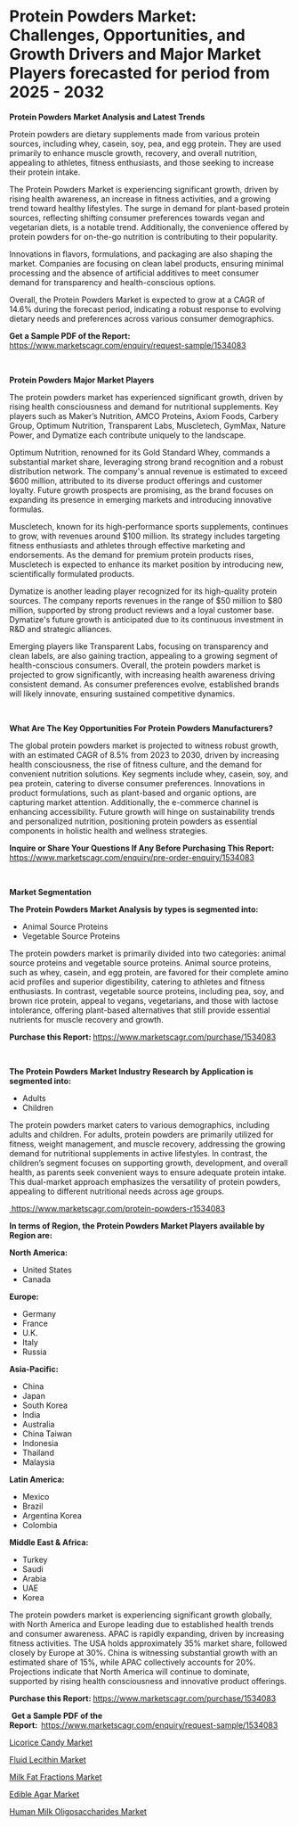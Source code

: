 <p><h1>Protein Powders Market: Challenges, Opportunities, and Growth Drivers and Major Market Players forecasted for period from 2025 - 2032</h1></p><p><strong>Protein Powders Market Analysis and Latest Trends</strong></p>
<p><p>Protein powders are dietary supplements made from various protein sources, including whey, casein, soy, pea, and egg protein. They are used primarily to enhance muscle growth, recovery, and overall nutrition, appealing to athletes, fitness enthusiasts, and those seeking to increase their protein intake.</p><p>The Protein Powders Market is experiencing significant growth, driven by rising health awareness, an increase in fitness activities, and a growing trend toward healthy lifestyles. The surge in demand for plant-based protein sources, reflecting shifting consumer preferences towards vegan and vegetarian diets, is a notable trend. Additionally, the convenience offered by protein powders for on-the-go nutrition is contributing to their popularity.</p><p>Innovations in flavors, formulations, and packaging are also shaping the market. Companies are focusing on clean label products, ensuring minimal processing and the absence of artificial additives to meet consumer demand for transparency and health-conscious options. </p><p>Overall, the Protein Powders Market is expected to grow at a CAGR of 14.6% during the forecast period, indicating a robust response to evolving dietary needs and preferences across various consumer demographics.</p></p>
<p><strong>Get a Sample PDF of the Report:&nbsp;</strong> <a href="https://www.marketscagr.com/enquiry/request-sample/1534083?utm_campaign=2106&utm_medium=2&utm_source=Github&utm_content=ia&utm_term=07042025&utm_id=protein-powders">https://www.marketscagr.com/enquiry/request-sample/1534083</a></p>
<p>&nbsp;</p>
<p><strong>Protein Powders Major Market Players</strong></p>
<p><p>The protein powders market has experienced significant growth, driven by rising health consciousness and demand for nutritional supplements. Key players such as Maker’s Nutrition, AMCO Proteins, Axiom Foods, Carbery Group, Optimum Nutrition, Transparent Labs, Muscletech, GymMax, Nature Power, and Dymatize each contribute uniquely to the landscape.</p><p>Optimum Nutrition, renowned for its Gold Standard Whey, commands a substantial market share, leveraging strong brand recognition and a robust distribution network. The company's annual revenue is estimated to exceed $600 million, attributed to its diverse product offerings and customer loyalty. Future growth prospects are promising, as the brand focuses on expanding its presence in emerging markets and introducing innovative formulas.</p><p>Muscletech, known for its high-performance sports supplements, continues to grow, with revenues around $100 million. Its strategy includes targeting fitness enthusiasts and athletes through effective marketing and endorsements. As the demand for premium protein products rises, Muscletech is expected to enhance its market position by introducing new, scientifically formulated products.</p><p>Dymatize is another leading player recognized for its high-quality protein sources. The company reports revenues in the range of $50 million to $80 million, supported by strong product reviews and a loyal customer base. Dymatize's future growth is anticipated due to its continuous investment in R&D and strategic alliances.</p><p>Emerging players like Transparent Labs, focusing on transparency and clean labels, are also gaining traction, appealing to a growing segment of health-conscious consumers. Overall, the protein powders market is projected to grow significantly, with increasing health awareness driving consistent demand. As consumer preferences evolve, established brands will likely innovate, ensuring sustained competitive dynamics.</p></p>
<p>&nbsp;</p>
<p><strong>What Are The Key Opportunities For Protein Powders Manufacturers?</strong></p>
<p><p>The global protein powders market is projected to witness robust growth, with an estimated CAGR of 8.5% from 2023 to 2030, driven by increasing health consciousness, the rise of fitness culture, and the demand for convenient nutrition solutions. Key segments include whey, casein, soy, and pea protein, catering to diverse consumer preferences. Innovations in product formulations, such as plant-based and organic options, are capturing market attention. Additionally, the e-commerce channel is enhancing accessibility. Future growth will hinge on sustainability trends and personalized nutrition, positioning protein powders as essential components in holistic health and wellness strategies.</p></p>
<p><strong>Inquire or Share Your Questions If Any Before Purchasing This Report:</strong> <a href="https://www.marketscagr.com/enquiry/pre-order-enquiry/1534083?utm_campaign=2106&utm_medium=2&utm_source=Github&utm_content=ia&utm_term=07042025&utm_id=protein-powders">https://www.marketscagr.com/enquiry/pre-order-enquiry/1534083</a></p>
<p>&nbsp;</p>
<p><strong>Market Segmentation</strong></p>
<p><strong>The Protein Powders Market Analysis by types is segmented into:</strong></p>
<p><ul><li>Animal Source Proteins</li><li>Vegetable Source Proteins</li></ul></p>
<p><p>The protein powders market is primarily divided into two categories: animal source proteins and vegetable source proteins. Animal source proteins, such as whey, casein, and egg protein, are favored for their complete amino acid profiles and superior digestibility, catering to athletes and fitness enthusiasts. In contrast, vegetable source proteins, including pea, soy, and brown rice protein, appeal to vegans, vegetarians, and those with lactose intolerance, offering plant-based alternatives that still provide essential nutrients for muscle recovery and growth.</p></p>
<p><strong>Purchase this Report:&nbsp;</strong><a href="https://www.marketscagr.com/purchase/1534083?utm_campaign=2106&utm_medium=2&utm_source=Github&utm_content=ia&utm_term=07042025&utm_id=protein-powders">https://www.marketscagr.com/purchase/1534083</a></p>
<p>&nbsp;</p>
<p><strong>The Protein Powders Market Industry Research by Application is segmented into:</strong></p>
<p><ul><li>Adults</li><li>Children</li></ul></p>
<p><p>The protein powders market caters to various demographics, including adults and children. For adults, protein powders are primarily utilized for fitness, weight management, and muscle recovery, addressing the growing demand for nutritional supplements in active lifestyles. In contrast, the children’s segment focuses on supporting growth, development, and overall health, as parents seek convenient ways to ensure adequate protein intake. This dual-market approach emphasizes the versatility of protein powders, appealing to different nutritional needs across age groups.</p></p>
<p><a href="https://www.marketscagr.com/protein-powders-r1534083?utm_campaign=2106&utm_medium=2&utm_source=Github&utm_content=ia&utm_term=07042025&utm_id=protein-powders">&nbsp;https://www.marketscagr.com/protein-powders-r1534083</a></p>
<p><strong>In terms of Region, the Protein Powders Market Players available by Region are:</strong></p>
<p>
    <p> <strong> North America: </strong>
        <ul>
            <li>United States</li>
            <li>Canada</li>
        </ul>
        </p> 
    <p> <strong> Europe: </strong>
        <ul>
            <li>Germany</li>
            <li>France</li>
            <li>U.K.</li>
            <li>Italy</li>
            <li>Russia</li>
        </ul>
        </p> 
    <p> <strong> Asia-Pacific: </strong>
        <ul>
            <li>China</li>
            <li>Japan</li>
            <li>South Korea</li>
            <li>India</li>
            <li>Australia</li>
            <li>China Taiwan</li>
            <li>Indonesia</li>
            <li>Thailand</li>
            <li>Malaysia</li>
        </ul>
        </p> 
    <p> <strong> Latin America: </strong>
        <ul>
            <li>Mexico</li>
            <li>Brazil</li>
            <li>Argentina Korea</li>
            <li>Colombia</li>
        </ul>
        </p> 
    <p> <strong> Middle East & Africa: </strong>
        <ul>
            <li>Turkey</li>
            <li>Saudi</li>
            <li>Arabia</li>
            <li>UAE</li>
            <li>Korea</li>
        </ul>
    </p>
    </p>
<p><p>The protein powders market is experiencing significant growth globally, with North America and Europe leading due to established health trends and consumer awareness. APAC is rapidly expanding, driven by increasing fitness activities. The USA holds approximately 35% market share, followed closely by Europe at 30%. China is witnessing substantial growth with an estimated share of 15%, while APAC collectively accounts for 20%. Projections indicate that North America will continue to dominate, supported by rising health consciousness and innovative product offerings.</p></p>
<p><strong>Purchase this Report: </strong><a href="https://www.marketscagr.com/purchase/1534083?utm_campaign=2106&utm_medium=2&utm_source=Github&utm_content=ia&utm_term=07042025&utm_id=protein-powders">https://www.marketscagr.com/purchase/1534083</a></p>
<p>&nbsp;<strong>Get a Sample PDF of the Report:&nbsp;&nbsp;</strong><a href="https://www.marketscagr.com/enquiry/request-sample/1534083?utm_campaign=2106&utm_medium=2&utm_source=Github&utm_content=ia&utm_term=07042025&utm_id=protein-powders">https://www.marketscagr.com/enquiry/request-sample/1534083</a></p>
<p><strong></strong></p>
<p><p><a href="https://github.com/darouthiamnl/Market-Research-Report-List-1/blob/main/licorice-candy-market.md?utm_campaign=2106&utm_medium=2&utm_source=Github&utm_content=ia&utm_term=07042025&utm_id=protein-powders">Licorice Candy Market</a></p><p><a href="https://github.com/kreilkoffas4/Market-Research-Report-List-1/blob/main/fluid-lecithin-market.md?utm_campaign=2106&utm_medium=2&utm_source=Github&utm_content=ia&utm_term=07042025&utm_id=protein-powders">Fluid Lecithin Market</a></p><p><a href="https://github.com/duerknikko44/Market-Research-Report-List-1/blob/main/milk-fat-fractions-market.md?utm_campaign=2106&utm_medium=2&utm_source=Github&utm_content=ia&utm_term=07042025&utm_id=protein-powders">Milk Fat Fractions Market</a></p><p><a href="https://github.com/JosephineMcguire65/Market-Research-Report-List-2/blob/main/edible-agar-market.md?utm_campaign=2106&utm_medium=2&utm_source=Github&utm_content=ia&utm_term=07042025&utm_id=protein-powders">Edible Agar Market</a></p><p><a href="https://github.com/YashRP12/Market-Research-Report-List-7/blob/main/human-milk-oligosaccharides-market.md?utm_campaign=2106&utm_medium=2&utm_source=Github&utm_content=ia&utm_term=07042025&utm_id=protein-powders">Human Milk Oligosaccharides Market</a></p></p>